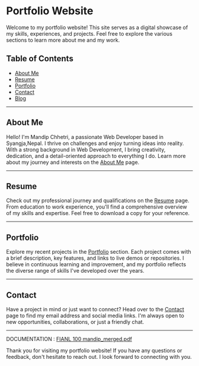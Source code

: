 # Portfolio Website

Welcome to my portfolio website! This site serves as a digital showcase of my skills, experiences, and projects. Feel free to explore the various sections to learn more about me and my work.

## Table of Contents
- [About Me](#about-me)
- [Resume](#resume)
- [Portfolio](#portfolio)
- [Contact](#contact)
- [Blog](#blog)

---

## About Me

Hello! I'm Mandip Chhetri, a passionate Web Developer based in Syangja,Nepal. I thrive on challenges and enjoy turning ideas into reality. With a strong background in Web Development, I bring creativity, dedication, and a detail-oriented approach to everything I do. Learn more about my journey and interests on the [About Me](#about-me) page.

---

## Resume

Check out my professional journey and qualifications on the [Resume](#resume) page. From education to work experience, you'll find a comprehensive overview of my skills and expertise. Feel free to download a copy for your reference.

---

## Portfolio

Explore my recent projects in the [Portfolio](#portfolio) section. Each project comes with a brief description, key features, and links to live demos or repositories. I believe in continuous learning and improvement, and my portfolio reflects the diverse range of skills I've developed over the years.

---

## Contact

Have a project in mind or just want to connect? Head over to the [Contact](#contact) page to find my email address and social media links. I'm always open to new opportunities, collaborations, or just a friendly chat.

---

DOCUMENTATION : [FIANL 100 mandip_merged.pdf](https://github.com/user-attachments/files/16569827/FIANL.100.mandip_merged.pdf)

Thank you for visiting my portfolio website! If you have any questions or feedback, don't hesitate to reach out. I look forward to connecting with you.
